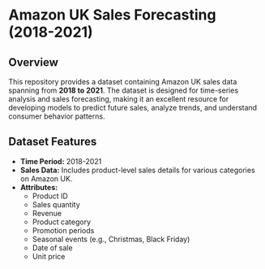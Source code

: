 # Amazon UK Sales Forecasting (2018-2021)

## Overview

This repository provides a dataset containing Amazon UK sales data spanning from **2018 to 2021**. The dataset is designed for time-series analysis and sales forecasting, making it an excellent resource for developing models to predict future sales, analyze trends, and understand consumer behavior patterns.

## Dataset Features

- **Time Period:** 2018-2021
- **Sales Data:** Includes product-level sales details for various categories on Amazon UK.
- **Attributes:**
  - Product ID
  - Sales quantity
  - Revenue
  - Product category
  - Promotion periods
  - Seasonal events (e.g., Christmas, Black Friday)
  - Date of sale
  - Unit price
